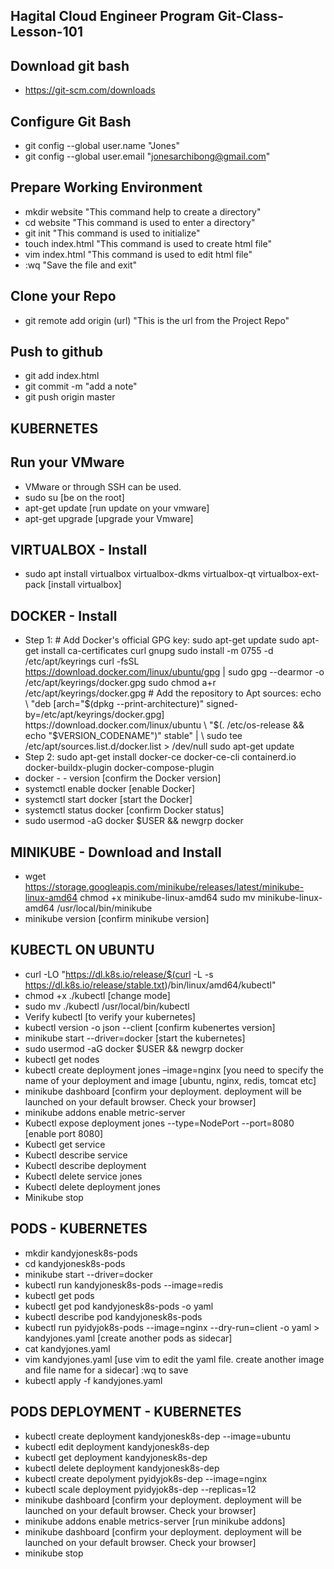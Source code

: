 ## Hagital Cloud Engineer Program Git-Class-Lesson-101  
## Download git bash  
- https://git-scm.com/downloads  
## Configure Git Bash  
- git config --global user.name "Jones"
- git config --global user.email "jonesarchibong@gmail.com"
## Prepare Working Environment  
- mkdir website "This command help to create a directory"
- cd website "This command is used to enter a directory"
- git init "This command is used to initialize"
- touch index.html "This command is used to create html file"
- vim index.html "This command is used to edit html file"
- :wq "Save the file and exit"
## Clone your Repo
- git remote add origin (url) "This is the url from the Project Repo"
## Push to github  
- git add index.html
- git commit -m "add a note"
- git push origin master

## KUBERNETES
## Run your VMware
- VMware or through SSH can be used.
- sudo su [be on the root]
- apt-get update [run update on your vmware]
- apt-get upgrade [upgrade your Vmware]
## VIRTUALBOX - Install
- sudo apt install virtualbox virtualbox-dkms virtualbox-qt virtualbox-ext-pack [install virtualbox]
## DOCKER - Install
- Step 1: # Add Docker's official GPG key: sudo apt-get update sudo apt-get install ca-certificates curl gnupg sudo install -m 0755 -d /etc/apt/keyrings curl -fsSL https://download.docker.com/linux/ubuntu/gpg | sudo gpg --dearmor -o /etc/apt/keyrings/docker.gpg sudo chmod a+r /etc/apt/keyrings/docker.gpg # Add the repository to Apt sources: echo \ "deb [arch="$(dpkg --print-architecture)" signed-by=/etc/apt/keyrings/docker.gpg] https://download.docker.com/linux/ubuntu \ "$(. /etc/os-release && echo "$VERSION_CODENAME")" stable" | \ sudo tee /etc/apt/sources.list.d/docker.list > /dev/null sudo apt-get update
- Step 2: sudo apt-get install docker-ce docker-ce-cli containerd.io docker-buildx-plugin docker-compose-plugin
- docker - - version [confirm the Docker version]
- systemctl enable docker [enable Docker]
- systemctl start docker [start the Docker]
- systemctl status docker [confirm Docker status]
- sudo usermod -aG docker $USER && newgrp docker
## MINIKUBE - Download and Install
- wget https://storage.googleapis.com/minikube/releases/latest/minikube-linux-amd64 
chmod +x minikube-linux-amd64 
sudo mv minikube-linux-amd64 /usr/local/bin/minikube
- minikube version [confirm minikube version]
## KUBECTL ON UBUNTU
- curl -LO "https://dl.k8s.io/release/$(curl -L -s https://dl.k8s.io/release/stable.txt)/bin/linux/amd64/kubectl"
- chmod +x ./kubectl [change mode]
- sudo mv ./kubectl /usr/local/bin/kubectl
- Verify kubectl [to verify your kubernetes]
- kubectl version -o json --client [confirm kubenertes version]
- minikube start --driver=docker [start the kubernetes]
- sudo usermod -aG docker $USER && newgrp docker
- kubectl get nodes
- kubectl create deployment jones –image=nginx [you need to specify the name of your deployment and image [ubuntu, nginx, redis, tomcat etc]
- minikube dashboard [confirm your deployment. deployment will be launched on your default browser. Check your browser]
- minikube addons enable metric-server
- Kubectl expose deployment jones --type=NodePort --port=8080 [enable port 8080]
- Kubectl get service
- Kubectl describe service
- Kubectl describe deployment
- Kubectl delete service jones
- Kubectl delete deployment jones
- Minikube stop
## PODS - KUBERNETES
- mkdir kandyjonesk8s-pods
- cd kandyjonesk8s-pods
- minikube start --driver=docker
- kubectl run kandyjonesk8s-pods --image=redis
- kubectl get pods
- kubectl get pod kandyjonesk8s-pods -o yaml
- kubectl describe pod kandyjonesk8s-pods
- kubectl run pyidyjok8s-pods --image=nginx --dry-run=client -o yaml > kandyjones.yaml [create another pods as sidecar]
- cat kandyjones.yaml
- vim kandyjones.yaml [use vim to edit the yaml file. create another image and file name for a sidecar] :wq to save
- kubectl apply -f kandyjones.yaml
## PODS DEPLOYMENT - KUBERNETES
- kubectl create deployment kandyjonesk8s-dep --image=ubuntu
- kubectl edit deployment kandyjonesk8s-dep
- kubectl get deployment kandyjonesk8s-dep
- kubectl delete deployment kandyjonesk8s-dep
- kubectl create depolyment pyidyjok8s-dep --image=nginx
- kubectl scale deployment pyidyjok8s-dep --replicas=12
- minikube dashboard [confirm your deployment. deployment will be launched on your default browser. Check your browser]
- minikube addons enable metrics-server [run minikube addons]
- minikube dashboard [confirm your deployment. deployment will be launched on your default browser. Check your browser]
- minikube stop 
